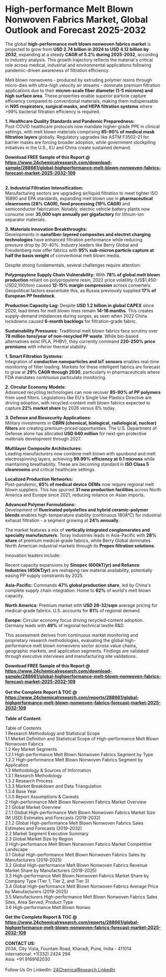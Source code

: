 <h1>High-performance Melt Blown Nonwoven Fabrics Market, Global Outlook and Forecast 2025-2032</h1><p>The global <strong>high-performance melt blown nonwoven fabrics market</strong> is projected to grow from <strong>USD 2.74 billion in 2024 to USD 4.12 billion by 2032</strong>, expanding at a steady <strong>CAGR of 5.2% during 2025-2032</strong>, according to industry analysis. This growth trajectory reflects the material's critical role across medical, industrial and environmental applications following pandemic-driven awareness of filtration efficiency.</p><p>Melt blown nonwovens - produced by extruding polymer resins through micro-dies with ultra-high velocity air streams - dominate premium filtration applications due to their <strong>micron-scale fiber diameter (1-5 microns) and high surface area</strong>. These properties enable superior particle capture efficiency compared to conventional materials, making them indispensable in <strong>N95 respirators, surgical masks, and HEPA filtration systems</strong> where &gt;99% bacterial filtration efficiency is required.</p><p><strong>1. Healthcare Quality Standards and Pandemic Preparedness:</strong><br>
Post-COVID healthcare protocols now mandate higher-grade PPE in clinical settings, with melt blown materials comprising <strong>85-90% of medical mask filtration layers</strong> globally. Regulatory upgrades like ASTM F3502-21 for barrier masks are forcing broader adoption, while government stockpiling initiatives in the U.S., EU and China create sustained demand.</p><div><b>Download FREE Sample of this Report @ 
            <a href="https://www.24chemicalresearch.com/download-sample/288661/global-highperformance-melt-blown-nonwoven-fabrics-forecast-market-2025-2032-109">
            https://www.24chemicalresearch.com/download-sample/288661/global-highperformance-melt-blown-nonwoven-fabrics-forecast-market-2025-2032-109</a></b></div><br><p><strong>2. Industrial Filtration Intensification:</strong><br>
Manufacturing sectors are upgrading air/liquid filtration to meet tighter ISO 16890 and EPA standards, expanding melt blown use in <strong>pharmaceutical cleanrooms (28% CAGR), food processing (19% CAGR)</strong> and semiconductor fabrication. Notably, electric vehicle battery plants now consume over <strong>35,000 sqm annually per gigafactory</strong> for lithium-ion separator materials.</p><p><strong>3. Materials Innovation Breakthroughs:</strong><br>
Developments in <strong>nanofiber-layered composites and electret charging technologies</strong> have enhanced filtration performance while reducing pressure drop by 30-40%. Industry leaders like Berry Global and Freudenberg now offer fabrics with <strong>95% sub-micron particle capture at half the basis weight</strong> of conventional melt blown media.</p><p>Despite strong fundamentals, several challenges require attention:</p><p><strong>Polypropylene Supply Chain Vulnerability:</strong> With <strong>78% of global melt blown production</strong> reliant on polypropylene resin, 2022 price volatility (US$1,450-USD2,100/ton) caused <strong>12-15% margin compression</strong> across converters. Geopolitical factors exacerbate this, as Russia previously supplied <strong>17% of European PP feedstock</strong>.</p><p><strong>Production Capacity Lag:</strong> Despite <strong>USD 1.2 billion in global CAPEX</strong> since 2020, lead times for melt blown lines remain <strong>14-18 months</strong>. This creates supply-demand imbalances during surges, as seen when 2022 China lockdowns caused <strong>6-month backlogs</strong> for filtration-grade fabric.</p><p><strong>Sustainability Pressures:</strong> Traditional melt blown fabrics face scrutiny over <strong>78 million tons/year of non-recycled PP waste</strong>. While bio-based alternatives exist (PLA, PHBV), they currently command <strong>220-250% price premiums</strong> with inferior thermal stability.</p><p><strong>1. Smart Filtration Systems:</strong><br>
Integration of <strong>conductive nanoparticles and IoT sensors</strong> enables real-time monitoring of filter loading. Markets for these intelligent fabrics are forecast to grow at <strong>29% CAGR through 2030</strong>, particularly in pharmaceuticals where FDA mandates continuous particulate monitoring.</p><p><strong>2. Circular Economy Models:</strong><br>
Advanced recycling technologies can now recover <strong>85-90% of PP polymers</strong> from used filters. Legislations like EU's Single Use Plastics Directive are driving adoption, with recycled-content melt blown fabrics expected to capture <strong>22% market share</strong> by 2026 versus 8% today.</p><p><strong>3. Defense and Biosecurity Applications:</strong><br>
Military investments in <strong>CBRN (chemical, biological, radiological, nuclear) filters</strong> are creating premium-priced opportunities. The U.S. Department of Defense alone has allocated <strong>USD 640 million</strong> for next-gen protective materials development through 2027.</p><p><strong>Multilayer Composite Architectures:</strong><br>
	Leading manufacturers now combine melt blown with spunbond and melt electrospinning layers, achieving <strong>99.99% efficiency at 0.1 microns</strong> while maintaining breathability. These are becoming standard in <strong>ISO Class 5 cleanrooms</strong> and critical healthcare settings.</p><p><strong>Localized Production Networks:</strong><br>
	Post-pandemic, <strong>65% of medical device OEMs</strong> now require regional melt blown suppliers. This has spurred <strong>31 new production facilities</strong> across North America and Europe since 2021, reducing reliance on Asian imports.</p><p><strong>Advanced Polymer Formulations:</strong><br>
	Development of <strong>fluorinated polyolefins and hybrid ceramic-polymer blends</strong> enables high-temperature stability (continuous 180Â°C) for industrial exhaust filtration - a segment growing at <strong>24% annually</strong>.</p><p>The market features a mix of <strong>vertically integrated conglomerates and specialty manufacturers</strong>. Toray Industries leads in Asia-Pacific with <strong>28% share</strong> of premium medical-grade fabrics, while Berry Global dominates North American industrial markets through its <strong>Propex filtration solutions</strong>.</p><p>Innovation leaders include:</p><p>Recent capacity expansions by <strong>Sinopec (600kT/yr) and Reliance Industries (450kT/yr)</strong> are reshaping raw material availability, potentially easing PP supply constraints by 2025.</p><p><strong>Asia-Pacific:</strong> Commands <strong>47% global production share</strong>, led by China's complete supply chain integration. Home to <strong>62%</strong> of world's melt blown capacity.</p><p><strong>North America:</strong> Premium market with <strong>USD 28-32/sqm</strong> average pricing for medical-grade fabrics. U.S. accounts for <strong>81%</strong> of regional demand.</p><p><strong>Europe:</strong> Circular economy focus driving recycled-content adoption. Germany leads with <strong>49%</strong> of regional technical textile R&amp;D.</p><p>This assessment derives from continuous market monitoring and proprietary research methodologies, evaluating the global high-performance melt blown nonwovens sector across value chains, geographic markets, and application segments. Findings are validated through executive interviews and manufacturing site validations.</p><div><b>Download FREE Sample of this Report @ 
            <a href="https://www.24chemicalresearch.com/download-sample/288661/global-highperformance-melt-blown-nonwoven-fabrics-forecast-market-2025-2032-109">
            https://www.24chemicalresearch.com/download-sample/288661/global-highperformance-melt-blown-nonwoven-fabrics-forecast-market-2025-2032-109</a></b></div><br><div><b>Get the Complete Report & TOC @ 
            <a href="https://www.24chemicalresearch.com/reports/288661/global-highperformance-melt-blown-nonwoven-fabrics-forecast-market-2025-2032-109">
            https://www.24chemicalresearch.com/reports/288661/global-highperformance-melt-blown-nonwoven-fabrics-forecast-market-2025-2032-109</a></b></div><br>
            <b>Table of Content:</b><p>Table of Contents<br />
1 Research Methodology and Statistical Scope<br />
1.1 Market Definition and Statistical Scope of High-performance Melt Blown Nonwoven Fabrics<br />
1.2 Key Market Segments<br />
1.2.1 High-performance Melt Blown Nonwoven Fabrics Segment by Type<br />
1.2.2 High-performance Melt Blown Nonwoven Fabrics Segment by Application<br />
1.3 Methodology & Sources of Information<br />
1.3.1 Research Methodology<br />
1.3.2 Research Process<br />
1.3.3 Market Breakdown and Data Triangulation<br />
1.3.4 Base Year<br />
1.3.5 Report Assumptions & Caveats<br />
2 High-performance Melt Blown Nonwoven Fabrics Market Overview<br />
2.1 Global Market Overview<br />
2.1.1 Global High-performance Melt Blown Nonwoven Fabrics Market Size (M USD) Estimates and Forecasts (2019-2032)<br />
2.1.2 Global High-performance Melt Blown Nonwoven Fabrics Sales Estimates and Forecasts (2019-2032)<br />
2.2 Market Segment Executive Summary<br />
2.3 Global Market Size by Region<br />
3 High-performance Melt Blown Nonwoven Fabrics Market Competitive Landscape<br />
3.1 Global High-performance Melt Blown Nonwoven Fabrics Sales by Manufacturers (2019-2025)<br />
3.2 Global High-performance Melt Blown Nonwoven Fabrics Revenue Market Share by Manufacturers (2019-2025)<br />
3.3 High-performance Melt Blown Nonwoven Fabrics Market Share by Company Type (Tier 1, Tier 2, and Tier 3)<br />
3.4 Global High-performance Melt Blown Nonwoven Fabrics Average Price by Manufacturers (2019-2025)<br />
3.5 Manufacturers High-performance Melt Blown Nonwoven Fabrics Sales Sites, Area Served, Product Type<br />
3.6 High-performance Melt Blown Nonwo</p><div><b>Get the Complete Report & TOC @ 
            <a href="https://www.24chemicalresearch.com/reports/288661/global-highperformance-melt-blown-nonwoven-fabrics-forecast-market-2025-2032-109">
            https://www.24chemicalresearch.com/reports/288661/global-highperformance-melt-blown-nonwoven-fabrics-forecast-market-2025-2032-109</a></b></div><br><b>CONTACT US:</b><br>
            203A, City Vista, Fountain Road, Kharadi, Pune, India - 411014<br>
            International: +1(332) 2424 294<br>
            Asia: +91 9169162030 <br><br>
            Follow Us On LinkedIn: <a href="https://www.linkedin.com/company/24chemicalresearch/">24ChemicalResearch LinkedIn</a>